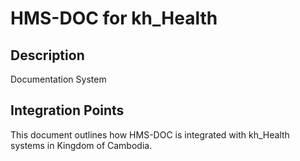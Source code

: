 # HMS-DOC for kh_Health

## Description

Documentation System

## Integration Points

This document outlines how HMS-DOC is integrated with kh_Health systems in Kingdom of Cambodia.
